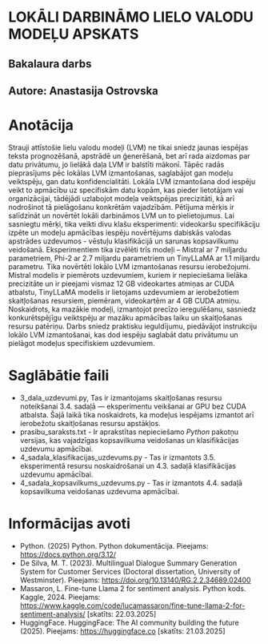 # LOKĀLI DARBINĀMO LIELO VALODU MODEĻU APSKATS
## Bakalaura darbs
## Autore: Anastasija Ostrovska

# Anotācija 
Strauji attīstošie lielu valodu modeļi (LVM) ne tikai sniedz jaunas iespējas teksta prognozēšanā, apstrādē un ģenerēšanā, bet arī rada aizdomas par datu privātumu, jo lielākā daļa LVM ir balstīti mākonī. Tāpēc radās pieprasījums pēc lokālas LVM izmantošanas, saglabājot gan  modeļu veiktspēju, gan datu konfidencialitāti. Lokāla LVM izmantošana dod iespēju veikt to apmācību uz specifiskām datu kopām, kas pieder lietotājam vai organizācijai, tādējādi uzlabojot modeļa veiktspējas precizitāti, kā arī nodrošinot tā pielāgošanu konkrētām vajadzībām. Pētījuma mērķis ir salīdzināt un novērtēt lokāli darbināmos LVM un to pielietojumus. Lai sasniegtu mērķi, tika veikti divu klašu eksperimenti: videokaršu specifikāciju izpēte un modeļu apmācības iespēju novērtējums dabiskās valodas apstrādes uzdevumos - vēstuļu klasifikācijā un sarunas kopsavilkumu veidošanā. Eksperimentiem tika izvēlēti trīs modeļi – Mistral ar 7 miljardu parametriem, Phi-2 ar 2.7 miljardu parametriem un TinyLLaMA ar 1.1 miljardu parametru. Tika novērtēti lokālo LVM izmantošanas resursu ierobežojumi. Mistral modelis ir piemērots uzdevumiem, kuriem ir nepieciešama lielāka precizitāte un ir pieejami vismaz 12 GB videokartes atmiņas ar CUDA atbalstu, TinyLLaMA modelis ir lietojams uzdevumiem ar ierobežotiem skaitļošanas resursiem, piemēram, videokartēm ar 4 GB CUDA atmiņu. Noskaidrots, ka mazākie modeļi, izmantojot precīzo ieregulēšanu, sasniedz konkurētspējīgu veiktspēju ar mazāku apmācības laiku un skaitļošanas resursu patēriņu. Darbs sniedz praktisku ieguldījumu, piedāvājot instrukciju lokālo LVM izmantošanai, kas dod iespēju saglabāt datu privātumu un pielāgot modeļus specifiskiem uzdevumiem. 

# Saglābātie faili 
- 3_dala_uzdevumi.py, Tas ir izmantojams skaitļošanas resursu noteikšanai 3.4. sadaļā — eksperimentu veikšanai ar GPU bez CUDA atbalsta. Šajā laikā tika noskaidrots, ka modeļus iespējams izmantot arī ierobežotu skaitļošanas resursu apstākļos.
- prasibu_saraksts.txt - Ir aprakstītas nepieciešamo *Python* pakotņu versijas, kas vajadzīgas kopsavilkuma veidošanas un klasifikācijas uzdevumu apmācībai.
- 4_sadala_klasifikacijas_uzdevums.py - Tas ir izmantots 3.5. eksperimentā resursu noskaidrošanai un 4.3. sadaļā klasifikācijas uzdevumu apmācībai.
- 4_sadala_kopsavilkums_uzdevums.py - Tas ir izmantots 4.4. sadaļā kopsavilkuma veidošanas uzdevuma apmācībai.

# Informācijas avoti
- Python. (2025) Python. Python dokumentācija. Pieejams: https://docs.python.org/3.12/ 
- De Silva, M. T. (2023). Multilingual Dialogue Summary Generation System for Customer Services (Doctoral dissertation, University of Westminster). Pieejams: https://doi.org/10.13140/RG.2.2.34689.02400
- Massaron, L. Fine-tune Llama 2 for sentiment analysis. Python kods. Kaggle, 2024. Pieejams: https://www.kaggle.com/code/lucamassaron/fine-tune-llama-2-for-sentiment-analysis/ [skatīts: 22.03.2025]
- HuggingFace. HuggingFace: The AI community building the future (2025). Pieejams: https://huggingface.co [skatīts: 21.03.2025]
